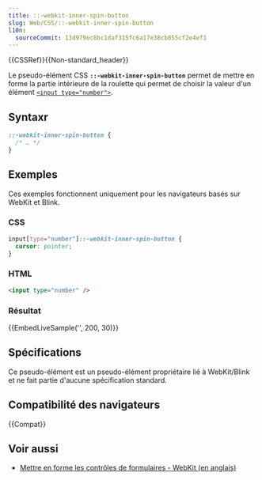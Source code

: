 ```yaml
---
title: ::-webkit-inner-spin-button
slug: Web/CSS/::-webkit-inner-spin-button
l10n:
  sourceCommit: 13d979ec8bc1daf315fc6a17e38cb855cf2e4ef1
---
```


{{CSSRef}}{{Non-standard_header}}

Le pseudo-élément CSS **`::-webkit-inner-spin-button`** permet de mettre en forme la partie intérieure de la roulette qui permet de choisir la valeur d'un élément [`<input type="number">`](/fr/docs/Web/HTML/Element/input/number).

## Syntaxr

```css
::-webkit-inner-spin-button {
  /* … */
}
```

## Exemples

Ces exemples fonctionnent uniquement pour les navigateurs basés sur WebKit et Blink.

### CSS

```css
input[type="number"]::-webkit-inner-spin-button {
  cursor: pointer;
}
```

### HTML

```html
<input type="number" />
```

### Résultat

{{EmbedLiveSample('', 200, 30)}}

## Spécifications

Ce pseudo-élément est un pseudo-élément propriétaire lié à WebKit/Blink et ne fait partie d'aucune spécification standard.

## Compatibilité des navigateurs

{{Compat}}

## Voir aussi

- [Mettre en forme les contrôles de formulaires - WebKit (en anglais)](https://trac.webkit.org/wiki/Styling%20Form%20Controls#inputelement)
